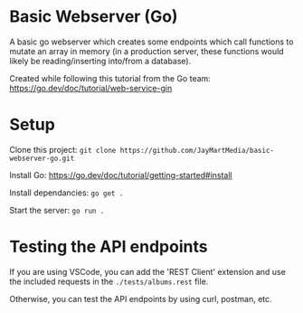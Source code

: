 # Basic Webserver (Go)

A basic go webserver which creates some endpoints which call functions to mutate an array in memory (in a production server, these functions would likely be reading/inserting into/from a database).

Created while following this tutorial from the Go team: https://go.dev/doc/tutorial/web-service-gin

# Setup

Clone this project: `git clone https://github.com/JayMartMedia/basic-webserver-go.git`

Install Go: https://go.dev/doc/tutorial/getting-started#install

Install dependancies: `go get .`

Start the server: `go run .`

# Testing the API endpoints

If you are using VSCode, you can add the 'REST Client' extension and use the included requests in the `./tests/albums.rest` file.

Otherwise, you can test the API endpoints by using curl, postman, etc.
